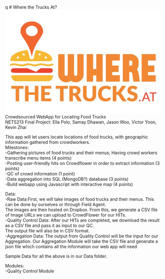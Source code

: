 q # Where the Trucks At? <br />
![alt text](trucks.png "Example Interface")<br />
Crowdsourced WebApp for Locating Food Trucks<br />
NETS213 Final Project: Ella Polo, Samay Dhawan, Jason Woo, Victor Yoon, Kevin Zhai<br />

This app will let users locate locations of food trucks, with geographic information gathered from crowdworkers. <br />
Milestones: <br />
-Gathering pictures of food trucks and their menus; Having crowd workers transcribe menu items (4 points) <br />
-Posting user-friendly hits on Crowdflower in order to extract information (3 points)  <br />
-QC of crowd information (1 point)  <br />
-Data aggregation into SQL (MongoDB?) database (3 points) <br />
-Build webapp using Javascript with interactive map (4 points) <br />

Data: <br />
  -Raw Data:First, we will take images of food trucks and their menus. This can be done by ourselves or through Field Agent.<br />
The images are then hosted on Dropbox. From this, we generate a CSV file of Image URLs we can upload to CrowdFlower for our HITs.<br />
  -Quality Control Data: After our HITs are completed, we download the result as a CSV file and pass it as input to our QC.<br />
  The output file will also be in CSV format.<br />
  -Aggregation Data: The output from Quality Control will be the input for our Aggregation. Our Aggregation Module will take the CSV file and generate a json file which contains all the information our web app will need <br />
  
Sample Data for all the above is in our Data folder.<br />
  
Modules: <br />
  -Quality Control Module
  

  
  



